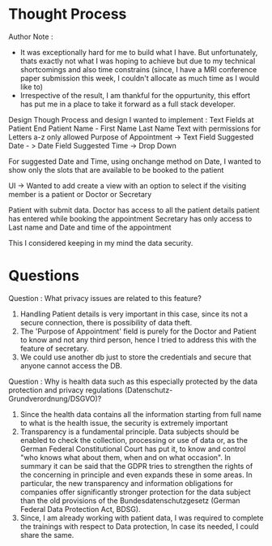 # Thought Process

Author Note :
- It was exceptionally hard for me to build what I have. But unfortunately, thats exactly not what I was hoping to achieve but due to my technical shortcomings and also time constrains (since, I have a MRI conference paper submission this week, I couldn't allocate as much time as I would like to)
- Irrespective of the result, I am thankful for the oppurtunity, this effort has put me in a place to take it forward as a full stack developer.


Design Though Process and design I wanted to implement : 
Text Fields at Patient End
Patient Name - First Name Last Name Text  with permissions for Letters a-z only allowed 
Purpose of Appointment ->  Text Field
Suggested Date - > Date Field
Suggested Time -> Drop Down 

For suggested Date and Time, using onchange method on Date, I wanted to show only the slots that are available to be booked to the patient 

UI -> Wanted to add create a view with an option to select if the visiting member is a patient or Doctor or Secretary

Patient with submit data. 
Doctor has access to all the patient details patient has entered while booking the appointment 
Secretary has only access to Last name and Date and time of the appointment

This I considered keeping in my mind the data security. 

# Questions

Question : What privacy issues are related to this feature? 
1. Handling Patient details is very important in this case, since its not a secure connection, there is possibility of data theft. 
2. The 'Purpose of Appointment' field is purely for the Doctor and Patient to know and not any third person, hence I tried to address this with the feature of secretary.
3. We could use another db just to store the credentials and secure that anyone cannot access the DB.

Question : Why is health data such as this especially protected by the data protection and privacy regulations  (Datenschutz-Grundverordnung/DSGVO)? 
1. Since the health data contains all the information starting from full name to what is the health issue, the security is extremely important 
2. Transparency is a fundamental principle. Data subjects should be enabled to check the collection, processing or use of data or, as the German Federal Constitutional Court has put it, to know and control "who knows what about them, when and on what occasion". In summary it can be said that the GDPR tries to strengthen the rights of the concerning in principle and even expands these in some areas. In particular, the new transparency and information obligations for companies offer significantly stronger protection for the data subject than the old provisions of the Bundesdatenschutzgesetz (German Federal Data Protection Act, BDSG).
3. Since, I am already working with patient data, I was required to complete the trainings with respect to Data protection, In case its needed, I could share the same.
